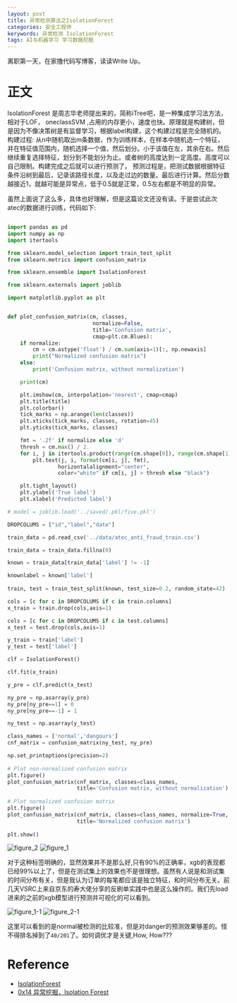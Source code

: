 ```yaml
---
layout: post
title: 异常检测算法之IsolationForest
categories: 安全工程师
kerywords: 异常检测 IsolationForest
tags: AI与机器学习 学习数据挖掘
---
```


离职第一天，在家撸代码写博客，读读Write Up。

# 正文 

IsolationForest 是周志华老师提出来的，简称iTree吧，是一种集成学习法方法，相对于LOF， oneclassSVM ,占用的内存更小，速度也快。原理就是构建树，但是因为不像决策树是有监督学习，根据label构建，这个构建过程是完全随机的。
构建过程: 从n中随机取出m条数据，作为训练样本，在样本中随机选一个特征，并在特征值范围内，随机选择一个值，然后划分。小于该值在左，其余在右。然后继续重复选择特征，划分到不能划分为止。或者树的高度达到一定高度。高度可以自己限制。构建完成之后就可以进行预测了。
预测过程是，把测试数据根据特征条件沿树到最后，记录该路径长度，以及走过边的数量。最后进行计算。然后分数越接近1，就越可能是异常点，低于0.5就是正常，0.5左右都是不明显的异常。

虽然上面说了这么多，具体也好理解，但是这篇论文还没有读。于是尝试此次atec的数据进行训练，代码如下:

```python

import pandas as pd
import numpy as np
import itertools

from sklearn.model_selection import train_test_split
from sklearn.metrics import confusion_matrix

from sklearn.ensemble import IsolationForest

from sklearn.externals import joblib

import matplotlib.pyplot as plt


def plot_confusion_matrix(cm, classes,
                           normalize=False,
                           title='Confusion matrix',
                           cmap=plt.cm.Blues):
    if normalize:
        cm = cm.astype('float') / cm.sum(axis=1)[:, np.newaxis]
        print("Normalized confusion matrix")
    else:
        print('Confusion matrix, without normalization')

    print(cm)

    plt.imshow(cm, interpolation='nearest', cmap=cmap)
    plt.title(title)
    plt.colorbar()
    tick_marks = np.arange(len(classes))
    plt.xticks(tick_marks, classes, rotation=45)
    plt.yticks(tick_marks, classes)

    fmt = '.2f' if normalize else 'd'
    thresh = cm.max() / 2.
    for i, j in itertools.product(range(cm.shape[0]), range(cm.shape[1])):
        plt.text(j, i, format(cm[i, j], fmt),
                horizontalalignment="center",
                color="white" if cm[i, j] > thresh else "black")

    plt.tight_layout()
    plt.ylabel('True label')
    plt.xlabel('Predicted label')

# model = joblib.load('../saved/.pkl/five.pkl')

DROPCOLUMS = ["id","label","date"]

train_data = pd.read_csv('../data/atec_anti_fraud_train.csv')

train_data = train_data.fillna(0)

known = train_data[train_data['label'] != -1]

knownlabel = known['label']
 
train, test = train_test_split(known, test_size=0.2, random_state=42)

cols = [c for c in DROPCOLUMS if c in train.columns]
x_train = train.drop(cols,axis=1)

cols = [c for c in DROPCOLUMS if c in test.columns]
x_test = test.drop(cols,axis=1)

y_train = train['label']
y_test = test['label']

clf = IsolationForest()

clf.fit(x_train)

y_pre = clf.predict(x_test)

ny_pre = np.asarray(y_pre)
ny_pre[ny_pre==1] = 0
ny_pre[ny_pre==-1] = 1

ny_test = np.asarray(y_test)

class_names = ['normal','dangours']
cnf_matrix = confusion_matrix(ny_test, ny_pre) 

np.set_printoptions(precision=2)                                        
                                       
# Plot non-normalized confusion matrix                            
plt.figure()                                                        
plot_confusion_matrix(cnf_matrix, classes=class_names,                  
                      title='Confusion matrix, without normalization')  
                                                                        
# Plot normalized confusion matrix
plt.figure()                                
plot_confusion_matrix(cnf_matrix, classes=class_names, normalize=True,  
                      title='Normalized confusion matrix')              
                                     
plt.show()

```



![figure_2](https://img.iami.xyz/images/39852800-1a293516-5451-11e8-8263-b9d25296e619.png)
![figure_1](https://img.iami.xyz/images/39852802-1cdf3648-5451-11e8-98de-a5ec017eeb44.png)


对于这种标签明确的，显然效果并不是那么好,只有90%的正确率，xgb的表现都已经99%以上了，但是在测试集上的效果也不是很理想。虽然有人说是和测试集的时间分布有关，但是我认为订单的每笔都应该是独立特征，和时间分布无关。前几天VSRC上来自京东的寿大佬分享的反刷单实践中也是这么操作的。我们先load进来的之前的xgb模型进行预测并可视化的可以看到。


![figure_1-1](https://img.iami.xyz/images/39853097-be2446a0-5452-11e8-9fad-6b1ebe81e512.png)
![figure_2-1](https://img.iami.xyz/images/39853098-bfeb1798-5452-11e8-82eb-3ae70795cc2d.png)

这里可以看到的是normal被检测的比较准，但是对danger的预测效果够差的。怪不得排名掉到了`40/201`了。如何调优才是关键,How, How???

# Reference
* [IsolationForest](http://cs.nju.edu.cn/zhouzh/zhouzh.files/publication/tkdd11.pdf)
* [0x14 异常挖掘，Isolation Forest](https://www.jianshu.com/p/1b020e2605e2)